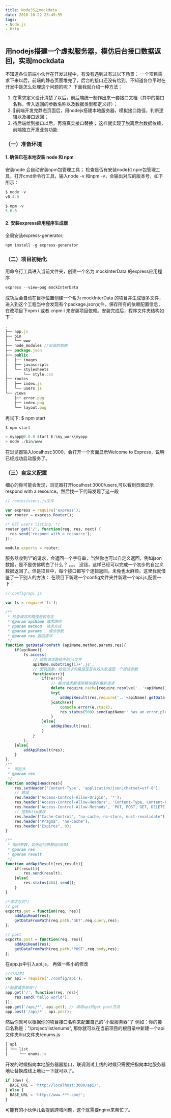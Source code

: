 ```yaml
---
title: NodeJS之mockdata
date: 2018-10-22 23:49:55
tags:
- Node.js
- Http
---
```


## 用nodejs搭建一个虚拟服务器，模仿后台接口数据返回，实现mockdata

不知道各位前端小伙伴在开发过程中，有没有遇到过有过以下场景：
一个项目需求下来以后，前端的静态页面堆完了，后台的接口还没有给到。不知道各位平时在开发中是怎么处理这个问题的呢？
下面我就介绍一种方法：
1. 在需求定义设计清楚了以后，前后端统一制作出来一套接口文档（其中的接口名称，传入返回的参数名称以及数据类型都定义好）；
2. 前端开发完静态页面后，用nodejs搭建本地服务器，模拟接口路径，判断逻辑以及接口返回；
3. 待后端给到接口以后，再将真实接口替换；
这样就实现了脱离后台数据依赖，前端独立开发业务功能

<!-- more -->

### （一）准备环境

####  1. 确保已在本地安装 node 和 npm 
安装node 会自动安装npm包管理工具；
检查是否有安装node和 npm包管理工具，打开cmd命令行工具，输入node -v 和npm -v，会输出对应的版本号，如下所示：

```javascript
$ node -v
v8.4.0

$ npm -v
5.6.0
```
####  2. 安装express应用程序生成器

全局安装express-generator;

```javascript
npm install -g express-generator
```

### （二）项目初始化

用命令行工具进入当前文件夹，创建一个名为 mockInterData 的express应用程序

```javascript
express --view=pug mockInterData
```

成功后会自动在目标位置创建一个名为 mockInterData 的项目并生成很多文件，进入到这个工程当中会发现有个package.json文件，保存所有的依赖配置信息，在改项目下npm i 或者 cnpm i 来安装项目依赖。安装完成后，程序文件夹结构如下：

```javascript
.
├── app.js
├── bin
│   └── www
├── node_modules //安装的依赖
├── package.json
├── public
│   ├── images
│   ├── javascripts
│   └── stylesheets
│       └── style.css
├── routes
│   ├── index.js
│   └── users.js
└── views
    ├── error.pug
    ├── index.pug
    └── layout.pug
```
再试下: $ npm start 

```javascript
$ npm start

> myapp@0.0.0 start E:\my_work\myapp
> node ./bin/www
```
在浏览器输入localhost:3000，会打开一个页面显示Welcome to Express，说明已经成功启动服务了。

### （三）自定义配置

细心的你可能会发现，浏览器打开localhost:3000/users,可以看到页面显示respond with a resource。然后找一下代码发现了这一段

```javascript
// routes/users.js文件

var express = require('express');
var router = express.Router();

/* GET users listing. */
router.get('/', function(req, res, next) {
  res.send('respond with a resource');
});

module.exports = router;
```

服务器收到“/”的请求，会返回一个字符串，当然你也可以自定义返回，例如json数据，是不是仿佛明白了什么？
。。。
没错，这样已经可以完成一个初步的自定义数据返回了。但是项目中，每个接口都写个逻辑返回，未免也太麻烦。这里我就借鉴了一下别人的方法：
在项目下新建一个config文件夹并新建一个api.js,配置一下：

```javascript
// config/api.js

var fs = require('fs');

/**
 * 检查请求的路径是否存在
 * @param apiName 请求路径
 * @param method  请求方式
 * @param params   请求参数
 * @param res 返回请求
 */
function getDataFromPath (apiName,method,params,res){
    if(apiName){
        fs.access(
            // 提取请求路径中的js文件
            apiName.substring(1)+'.js',
            // 回调函数，检查请求的路径是否有效失败返回一个错误参数
            function(err){
                if(!err){
                    // 每次请求都清除模块缓存重新请求
                    delete require.cache[require.resolve('..'+apiName)];
                    try{
                        addApiResult(res,require('..'+apiName).getData(method,params));
                    }catch(e){
                        console.error(e.stack);
                        res.status(500).send(apiName+' has an error,please check the code.');
                    }
                }else{
                    addApiResult(res);
                }
            }
        );
    }else{
        addApiResult(res);
    }
};
/**
 *  响应头
 * @param res
 */
function addApiHead(res){
    res.setHeader('Content-Type', 'application/json;charset=utf-8');
    // 跨域
    res.header('Access-Control-Allow-Origin', '*');
    res.header('Access-Control-Allow-Headers', 'Content-Type, Content-Length, Authorization, Accept, X-Requested-With , yourHeaderFeild');
    res.header('Access-Control-Allow-Methods', 'PUT, POST, GET, DELETE, OPTIONS');
    // 控制http缓存
    res.header("Cache-Control", "no-cache, no-store, must-revalidate");
    res.header("Pragma", "no-cache");
    res.header("Expires", 0);
}

/**
 * 返回参数，如无返回参数返回404
 * @param res
 * @param result
 */
function addApiResult(res,result){
    if(result){
        res.send(result);
    }else{
        res.status(404).send();
    }
}

/*请求方式*/
// get
exports.get = function(req, res){
    addApiHead(res);
    getDataFromPath(req.path,'GET',req.query,res);
};

// post
exports.post = function(req, res){
    addApiHead(res);
    getDataFromPath(req.path,'POST',req.body,res);
};
```

在app.js中引入api.js， 再做一些小的修改

```javascript
//引入API
var api = require('./config/api');

/*配置请求修改*/
app.get('/', function(req, res){
    res.send('hello world');
});
app.get('/api/*', api.get); // 调用api的get post方法
app.post('/api/*', api.post);
```

然后你就可以根据你的项目接口名称来配置自己的“小型服务器”了
例如：你的接口名称是："/project/list/enums", 那你就可以在当前项目的根目录中新建一个api文件夹/list文件夹/enums.js

```javascript
│ api
│ └── list
│     └── enums.js
```

开发的时候指向本地服务器器接口，联调测试上线的时候只需要把指向本地服务器地址替换成线上地址一下就可以了。

```javascript
if (dev) {
  BASE_URL = 'http://localhost:3000/api/';
} else {
  BASE_URL = 'http://www.***.com/';
}
```


可能有的小伙伴儿会提到跨域问题，这个就需要nginx来帮忙了。
